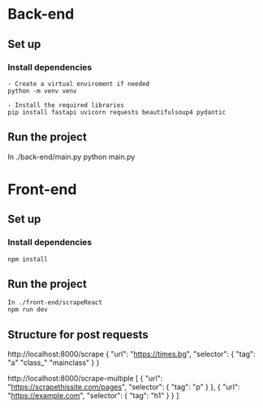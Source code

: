 # Back-end

## Set up

### Install dependencies
    - Create a virtual enviroment if needed
    python -m venv venv

    - Install the required libraries
    pip install fastapi uvicorn requests beautifulsoup4 pydantic

## Run the project

In ./back-end/main.py
    python main.py

# Front-end 

## Set up 

### Install dependencies

    npm install

## Run the project

    In ./front-end/scrapeReact
    npm run dev

## Structure for post requests 

http://localhost:8000/scrape
{
    "url": "https://times.bg",
    "selector": {
        "tag": "a"
        "class_" "mainclass" 
    }
}

http://localhost:8000/scrape-multiple
[
    {
        "url": "https://scrapethissite.com/pages",
        "selector": {
            "tag": "p"
        }
    },
    {
        "url": "https://example.com",
        "selector": {
            "tag": "h1"
        }
    }
]
